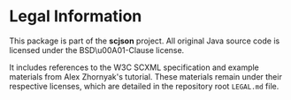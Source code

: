 # Legal Information

This package is part of the **scjson** project. All original Java source code is licensed under the BSD\u00A01-Clause license.

It includes references to the W3C SCXML specification and example materials from Alex Zhornyak's tutorial. These materials remain under their respective licenses, which are detailed in the repository root `LEGAL.md` file.
